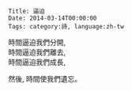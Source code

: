     Title: 逼迫
    Date: 2014-03-14T00:00:00
    Tags: category:詩, language:zh-tw
時間逼迫我們分開,<br>
時間逼迫我們離去,<br>
時間逼迫我們成長,

然後, 時間使我們遺忘。
